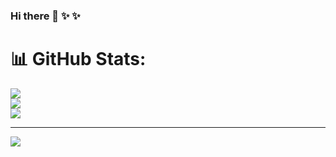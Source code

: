 ### Hi there 👋 ✨ ✨
# 📊 GitHub Stats:
![](https://github-readme-stats.vercel.app/api?username=sweetestpie&theme=merko&hide_border=false&include_all_commits=false&count_private=false)<br/>
![](https://github-readme-streak-stats.herokuapp.com/?user=sweetestpie&theme=merko&hide_border=false)<br/>
![](https://github-readme-stats.vercel.app/api/top-langs/?username=sweetestpie&theme=merko&hide_border=false&include_all_commits=false&count_private=false&layout=compact)

---
[![](https://visitcount.itsvg.in/api?id=sweetestpie&icon=0&color=0)](https://visitcount.itsvg.in)

<!--
**sweetestpie/sweetestpie** is a ✨ _special_ ✨ repository because its `README.md` (this file) appears on your GitHub profile.

Here are some ideas to get you started:

- 🔭 I’m currently working on ...
- 🌱 I’m currently learning ...
- 👯 I’m looking to collaborate on ...
- 🤔 I’m looking for help with ...
- 💬 Ask me about ...
- 📫 How to reach me: ...
- 😄 Pronouns: ...
- ⚡ Fun fact: ...
-->
